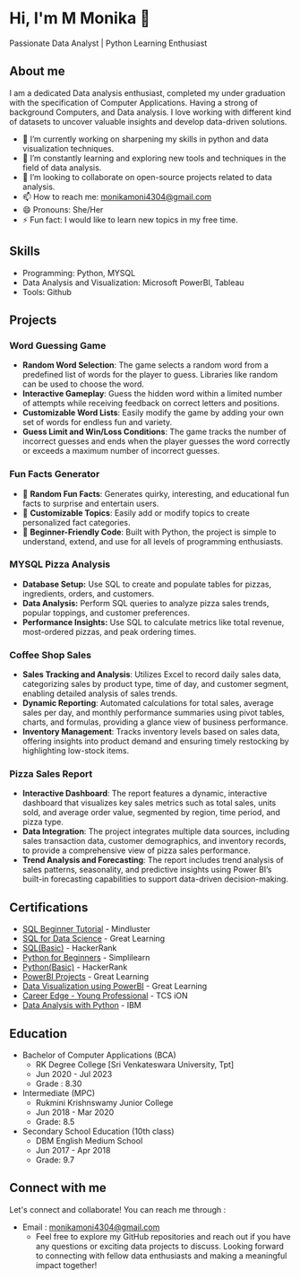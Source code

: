 # Hi, I'm M Monika 👋
Passionate Data Analyst | Python Learning Enthusiast 
## About me 
I am a dedicated Data analysis enthusiast, completed my under graduation with the specification of Computer Applications. Having a strong of background Computers, and Data analysis. I love working with different kind of datasets to uncover valuable insights and develop data-driven solutions. 

- 🔭 I’m currently working on sharpening my skills in python and data visualization techniques.
- 🌱 I’m constantly learning and exploring new tools and techniques in the field of data analysis.
- 👯 I’m looking  to collaborate on open-source projects related to data analysis.
- 📫 How to reach me: monikamoni4304@gmail.com
- 😄 Pronouns: She/Her
- ⚡ Fun fact: I would like to learn new topics in my free time.
## Skills
- Programming: Python, MYSQL
- Data Analysis and Visualization: Microsoft PowerBI, Tableau
- Tools: Github
## Projects
### Word Guessing Game
- **Random Word Selection**: The game selects a random word from a predefined list of words for the player to guess. Libraries like random can be used to choose the word.
- **Interactive Gameplay**: Guess the hidden word within a limited number of attempts while receiving feedback on correct letters and positions.  
- **Customizable Word Lists**: Easily modify the game by adding your own set of words for endless fun and variety.  
- **Guess Limit and Win/Loss Conditions**: The game tracks the number of incorrect guesses and ends when the player guesses the word correctly or exceeds a maximum number of incorrect guesses.
 ### Fun Facts Generator
- 🧠 **Random Fun Facts**: Generates quirky, interesting, and educational fun facts to surprise and entertain users.  
- 🔀 **Customizable Topics**: Easily add or modify topics to create personalized fact categories.  
- 🚀 **Beginner-Friendly Code**: Built with Python, the project is simple to understand, extend, and use for all levels of programming enthusiasts. 
 ### MYSQL Pizza Analysis  
- **Database Setup:** Use SQL to create and populate tables for pizzas, ingredients, orders, and customers.  
- **Data Analysis:** Perform SQL queries to analyze pizza sales trends, popular toppings, and customer preferences.  
- **Performance Insights:** Use SQL to calculate metrics like total revenue, most-ordered pizzas, and peak ordering times.  
 ### Coffee Shop Sales 
- **Sales Tracking and Analysis**: Utilizes Excel to record daily sales data, categorizing sales by product type, time of day, and customer segment, enabling detailed analysis of sales trends.
- **Dynamic Reporting**: Automated calculations for total sales, average sales per day, and monthly performance summaries using pivot tables, charts, and formulas, providing a glance view of business performance.
- **Inventory Management**: Tracks inventory levels based on sales data, offering insights into product demand and ensuring timely restocking by highlighting low-stock items.
 ### Pizza Sales Report
- **Interactive Dashboard**: The report features a dynamic, interactive dashboard that visualizes key sales metrics such as total sales, units sold, and average order value, segmented by region, time period, and pizza type.
- **Data Integration**: The project integrates multiple data sources, including sales transaction data, customer demographics, and inventory records, to provide a comprehensive view of pizza sales performance.
- **Trend Analysis and Forecasting**: The report includes trend analysis of sales patterns, seasonality, and predictive insights using Power BI’s built-in forecasting capabilities to support data-driven decision-making.
## Certifications
- [SQL Beginner Tutorial](https://drive.google.com/file/d/1BjO2uHTcW63vSqdcsCFvQeOxMUH8jrrX/view?usp=drive_link) - Mindluster
- [SQL for Data Science](https://drive.google.com/file/d/1kRbjbLKUGiZsB60Zv2msxdlbPfOjOvrE/view?usp=drive_link) - Great Learning
- [SQL(Basic)](https://www.hackerrank.com/certificates/f31efbaa72d7) - HackerRank
- [Python for Beginners](https://simpli-web.app.link/e/QlD3eovKmQb) - Simplilearn
- [Python(Basic)](https://www.hackerrank.com/certificates/64e97591dac6) - HackerRank
- [PowerBI Projects](https://drive.google.com/file/d/1NyY7JYHR1gU3FZBnFdlFsasxNbXH8jx_/view?usp=drive_link) - Great Learning
- [Data Visualization using PowerBI](https://drive.google.com/file/d/1t78SdcjikXTxPKz_IrDNSz_o-WvtfPHs/view?usp=drive_link) - Great Learning
- [Career Edge - Young Professional](https://drive.google.com/file/d/18ngR8T4m6Kv6JQdknCpUEvr0zgKrUPdo/view?usp=drive_link) - TCS iON
- [Data Analysis with Python](https://drive.google.com/file/d/1rImx5_4sJH7mWvGj0sNUhz-l9_t9qBEf/view?usp=drive_link) - IBM
## Education
- Bachelor of Computer Applications (BCA)
   - RK Degree College [Sri Venkateswara University, Tpt]
   - Jun 2020 - Jul 2023
   - Grade : 8.30
- Intermediate (MPC)
   - Rukmini Krishnswamy Junior College
   - Jun 2018 - Mar 2020
   - Grade: 8.5
- Secondary School Education (10th class)
   - DBM English Medium School
   - Jun 2017 - Apr 2018
   - Grade: 9.7
 ## Connect with me
 Let's connect and collaborate! You can reach me through :
 - Email : monikamoni4304@gmail.com
      - Feel free to explore my GitHub repositories and reach out if you have any questions or exciting data projects to discuss. Looking forward to connecting with fellow data enthusiasts and making a meaningful impact 
together!








